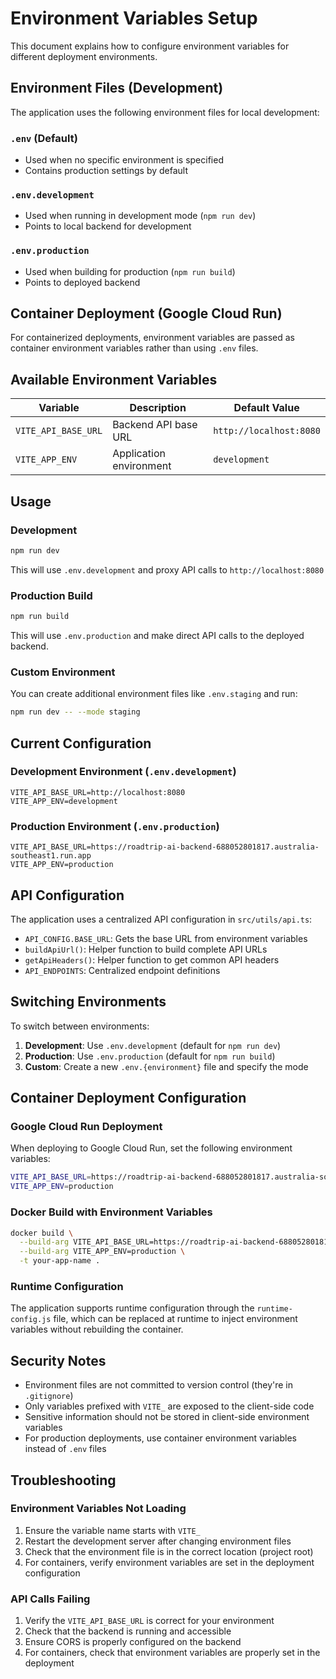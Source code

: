 # Environment Variables Setup

This document explains how to configure environment variables for different deployment environments.

## Environment Files (Development)

The application uses the following environment files for local development:

### `.env` (Default)
- Used when no specific environment is specified
- Contains production settings by default

### `.env.development`
- Used when running in development mode (`npm run dev`)
- Points to local backend for development

### `.env.production`
- Used when building for production (`npm run build`)
- Points to deployed backend

## Container Deployment (Google Cloud Run)

For containerized deployments, environment variables are passed as container environment variables rather than using `.env` files.

## Available Environment Variables

| Variable | Description | Default Value |
|----------|-------------|---------------|
| `VITE_API_BASE_URL` | Backend API base URL | `http://localhost:8080` |
| `VITE_APP_ENV` | Application environment | `development` |

## Usage

### Development
```bash
npm run dev
```
This will use `.env.development` and proxy API calls to `http://localhost:8080`

### Production Build
```bash
npm run build
```
This will use `.env.production` and make direct API calls to the deployed backend.

### Custom Environment
You can create additional environment files like `.env.staging` and run:
```bash
npm run dev -- --mode staging
```

## Current Configuration

### Development Environment (`.env.development`)
```
VITE_API_BASE_URL=http://localhost:8080
VITE_APP_ENV=development
```

### Production Environment (`.env.production`)
```
VITE_API_BASE_URL=https://roadtrip-ai-backend-688052801817.australia-southeast1.run.app
VITE_APP_ENV=production
```

## API Configuration

The application uses a centralized API configuration in `src/utils/api.ts`:

- `API_CONFIG.BASE_URL`: Gets the base URL from environment variables
- `buildApiUrl()`: Helper function to build complete API URLs
- `getApiHeaders()`: Helper function to get common API headers
- `API_ENDPOINTS`: Centralized endpoint definitions

## Switching Environments

To switch between environments:

1. **Development**: Use `.env.development` (default for `npm run dev`)
2. **Production**: Use `.env.production` (default for `npm run build`)
3. **Custom**: Create a new `.env.{environment}` file and specify the mode

## Container Deployment Configuration

### Google Cloud Run Deployment

When deploying to Google Cloud Run, set the following environment variables:

```bash
VITE_API_BASE_URL=https://roadtrip-ai-backend-688052801817.australia-southeast1.run.app
VITE_APP_ENV=production
```

### Docker Build with Environment Variables

```bash
docker build \
  --build-arg VITE_API_BASE_URL=https://roadtrip-ai-backend-688052801817.australia-southeast1.run.app \
  --build-arg VITE_APP_ENV=production \
  -t your-app-name .
```

### Runtime Configuration

The application supports runtime configuration through the `runtime-config.js` file, which can be replaced at runtime to inject environment variables without rebuilding the container.

## Security Notes

- Environment files are not committed to version control (they're in `.gitignore`)
- Only variables prefixed with `VITE_` are exposed to the client-side code
- Sensitive information should not be stored in client-side environment variables
- For production deployments, use container environment variables instead of `.env` files

## Troubleshooting

### Environment Variables Not Loading
1. Ensure the variable name starts with `VITE_`
2. Restart the development server after changing environment files
3. Check that the environment file is in the correct location (project root)
4. For containers, verify environment variables are set in the deployment configuration

### API Calls Failing
1. Verify the `VITE_API_BASE_URL` is correct for your environment
2. Check that the backend is running and accessible
3. Ensure CORS is properly configured on the backend
4. For containers, check that environment variables are properly set in the deployment 